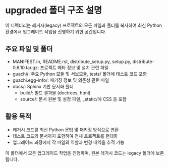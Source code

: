 # upgraded 폴더 구조 설명

이 디렉터리는 레거시(legacy) 프로젝트의 모든 파일과 폴더를 복사하여 최신 Python 환경에서 업그레이드 작업을 진행하기 위한 공간입니다.

## 주요 파일 및 폴더

- MANIFEST.in, README.rst, distribute_setup.py, setup.py, distribute-0.6.10.tar.gz: 프로젝트 메타 정보 및 설치 관련 파일
- guachi/: 주요 Python 모듈 및 서브모듈, tests/ 폴더에 테스트 코드 포함
- guachi.egg-info/: 패키징 정보 및 의존성 관련 파일
- docs/: Sphinx 기반 문서화 폴더
    - build/: 빌드 결과물 (doctrees, html)
    - source/: 문서 원본 및 설정 파일, _static/에 CSS 등 포함

## 활용 목적
- 레거시 코드를 최신 Python 문법 및 패키징 방식으로 변환
- 테스트 코드와 문서까지 포함하여 전체 프로젝트를 현대화
- 업그레이드 과정에서 각 파일의 역할과 변경 내역을 추적 가능

이 폴더에서 모든 업그레이드 작업을 진행하며, 원본 레거시 코드는 legacy 폴더에 보존됩니다.
